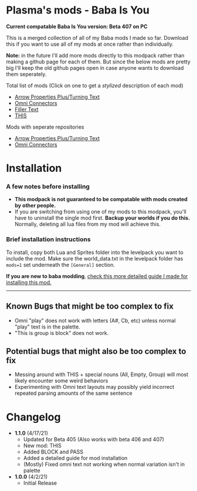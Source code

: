 # Plasma's mods - Baba Is You

**Current compatable Baba Is You version: Beta 407 on PC**

This is a merged collection of all of my Baba mods I made so far. Download this if you want to use all of my mods at once rather than individually.

**Note:** in the future I'll add more mods directly to this modpack rather than making a github page for each of them. But since the below mods are pretty big I'll keep the old github pages open in case anyone wants to download them seperately.

Total list of mods (Click on one to get a *stylized* description of each mod)
- [Arrow Properties Plus/Turning Text](docs/arrow_properties_plus.md)
- [Omni Connectors](docs/omni_connectors.md)
- [Filler Text](docs/filler_text.md)
- [THIS](docs/this.md)

Mods with seperate repositories
- [Arrow Properties Plus/Turning Text](https://github.com/PlasmaFlare/Baba-Is-You-Arrow-Properties-Plus)
- [Omni Connectors](https://github.com/PlasmaFlare/Baba-Is-You-Mod-Omni-Connectors)


# Installation
### A few notes before installing
- **This modpack is not guaranteed to be compatable with mods created by other people.**
- If you are switching from using one of my mods to this modpack, you'll have to uninstall the single mod first. **Backup your worlds if you do this.** Normally, deleting all lua files from my mod will achieve this. 

### Brief installation instructions
To install, copy both Lua and Sprites folder into the levelpack you want to include the mod. Make sure the world_data.txt in the levelpack folder has `mods=1` set underneath the `[General]` section.

**If you are new to baba modding**, [check this more detailed guide I made for installing this mod.](docs/installation_guide.md)

----
## Known Bugs that might be too complex to fix
- Omni "play" does not work with letters (A#, Cb, etc) unless normal "play" text is in the palette.
- "This is group is block" does not work.
## Potential bugs that might also be too complex to fix
- Messing around with THIS + special nouns (All, Empty, Group) will most likely encounter some weird behaviors
- Experimenting with Omni text layouts may possibly yield incorrect repeated parsing amounts of the same sentence

# Changelog
- **1.1.0** (4/17/21)
  - Updated for Beta 405 (Also works with beta 406 and 407)
  - New mod: THIS
  - Added BLOCK and PASS
  - Added a detailed guide for mod installation
  - (Mostly) Fixed omni text not working when normal variation isn't in palette
- **1.0.0** (4/2/21)
  - Initial Release